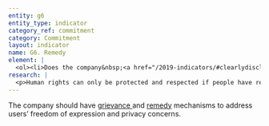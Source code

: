 ```yaml
---
entity: g6
entity_type: indicator
category_ref: commitment
category: Commitment
layout: indicator
name: G6. Remedy
element: | 
  <ol><li>Does the company&nbsp;<a href="/2019-indicators/#clearlydisclose">clearly disclose</a> &nbsp;it has a&nbsp;<a href="/2019-indicators/#grievance">grievance mechanism</a>(s) enabling users to submit complaints if they feel their freedom of expression or privacy has been adversely affected by the company&rsquo;s policies or practices?</li><li>Does the company&nbsp;<a href="/2019-indicators/#clearlydisclose">clearly disclose</a> &nbsp;its procedures for providing&nbsp;<a href="/2019-indicators/#remedy">remedy</a>&nbsp;for freedom of expression- or privacy-related grievances?</li><li>Does the company&nbsp;<a href="/2019-indicators/#clearlydisclose">clearly disclose</a> timeframes for its&nbsp;<a href="/2019-indicators/#grievance">grievance</a>&nbsp;and&nbsp;<a href="/2019-indicators/#remedy">remedy&nbsp;</a>procedures?</li><li>Does the company&nbsp;<a href="/2019-indicators/#clearlydisclose">clearly disclose</a>&nbsp;the number of complaints received related to freedom of expression and privacy?</li><li>Does the company&nbsp;<a href="/2019-indicators/#clearlydisclose">clearly disclose</a> evidence that it is providing remedy for freedom of expression and privacy grievances?</li></ol>
research: | 
  <p>Human rights can only be protected and respected if people have redress when they believe their rights have been violated. This indicator examines whether companies provide such remedy mechanisms and whether they have publicly disclosed processes for responding to grievances from individuals who believe that the company has violated or directly facilitated violation of their freedom of expression or privacy.</p><p>We expect companies to clearly disclose a grievance mechanism enabling users to submit complaints if they feel their freedom of expression and privacy have been infringed by the company&rsquo;s policies or practices. To receive full credit on Element 1, a company&rsquo;s grievance mechanism does not have to explicitly state that it applies to freedom of expression and privacy related complaints. However it should be clear that this mechanism can be used to file any type of human rights-related grievance. We also expect a company&rsquo;s grievance mechanism to be clearly accessible to users. In addition, the company should also explain its process for providing remedy to these types of complaints, and disclose evidence of doing so. Companies should describe clear timelines for addressing each stage of the grievance and remedy processes. These standards are outlined in Principle 31 of the UN Guiding Principles on Business and Human Rights, which states that businesses should publish clear, accessible, and predictable remedy procedures.</p><p><strong>Potential sources:</strong></p><ul><li>Company terms of service or equivalent user agreements</li><li>Company content policies</li><li>Company privacy policies, privacy guidelines, or privacy resource site</li><li>Company CSR/sustainability report</li><li>Company help center or user guide</li><li>Company transparency report (for the number of complaints received)</li></ul>
---
```

The company should have [grievance ](/2018-indicators/#grievance)and [remedy](/2018-indicators/#remedy) mechanisms to address users’ freedom of expression and privacy concerns.